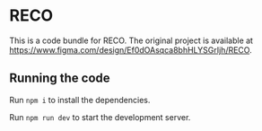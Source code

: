 
  # RECO

  This is a code bundle for RECO. The original project is available at https://www.figma.com/design/Ef0dOAsqca8bhHLYSGrIjh/RECO.

  ## Running the code

  Run `npm i` to install the dependencies.

  Run `npm run dev` to start the development server.
  
